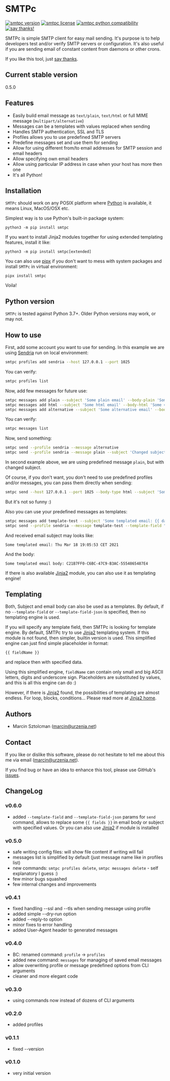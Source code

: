 SMTPc
=====

[![smtpc version](https://img.shields.io/pypi/v/smtpc.svg)](https://pypi.python.org/pypi/smtpc)
[![smtpc license](https://img.shields.io/pypi/l/smtpc.svg)](https://pypi.python.org/pypi/smtpc)
[![smtpc python compatibility](https://img.shields.io/pypi/pyversions/smtpc.svg)](https://pypi.python.org/pypi/smtpc)
[![say thanks!](https://img.shields.io/badge/Say%20Thanks-!-1EAEDB.svg)](https://saythanks.io/to/marcin%40urzenia.net)

SMTPc is simple SMTP client for easy mail sending. It's purpose is to help
developers test and/or verify SMTP servers or configuration. It's also useful if you
are sending email of constant content from daemons or other crons.

If you like this tool, just [say thanks](https://saythanks.io/to/marcin%40urzenia.net).

Current stable version
----------------------

0.5.0

Features
--------

* Easily build email message as `text/plain`, `text/html` or full MIME
  message (`multipart/alternative`)
* Messages can be a templates with values replaced when sending
* Handles SMTP authentication, SSL and TLS
* Profiles allows you to use predefined SMTP servers
* Predefine messages set and use them for sending
* Allow for using different from/to email addresses for SMTP session and
  email headers
* Allow specifying own email headers
* Allow using particular IP address in case when your host has more then one
* It's all Python!

Installation
------------

`SMTPc` should work on any POSIX platform where [Python](http://python.org)
is available, it means Linux, MacOS/OSX etc.

Simplest way is to use Python's built-in package system:

    python3 -m pip install smtpc

If you want to install Jinja2 modules together for using extended templating features,
install it like:

    python3 -m pip install smtpc[extended]

You can also use [pipx](https://pipxproject.github.io/pipx/) if you don't want to
mess with system packages and install `SMTPc` in virtual environment:

    pipx install smtpc

Voila!

Python version
--------------

`SMTPc` is tested against Python 3.7+. Older Python versions may work, or may not.

How to use
----------

First, add some account you want to use for sending. In this example we are using
[Sendria](https://github.com/msztolcman/sendria) run on local environment:

```bash
smtpc profiles add sendria --host 127.0.0.1 --port 1025
```

You can verify:
```bash
smtpc profiles list
```

Now, add few messages for future use:

```bash
smtpc messages add plain --subject 'Some plain email' --body-plain 'Some plain message body' --from plain@smtpc.net --to receiver@smtpc.net
smtpc messages add html --subject 'Some html email' --body-html 'Some <b>HTML</b> message body' --from html@smtpc.net --to receiver@smtpc.net
smtpc messages add alternative --subject 'Some alternative email' --body-plain 'Some plain message body' --body-html 'Some <b>HTML</b> message body' --from alternative@smtpc.net --to receiver@smtpc.net
```

You can verify:
```bash
smtpc messages list
```

Now, send something:

```bash
smtpc send --profile sendria --message alternative
smtpc send --profile sendria --message plain --subject 'Changed subject for plain'
```
In second example above, we are using predefined message `plain`, but with changed subject.

Of course, if you don't want, you don't need to use predefined profiles and/or messages, you can pass them directly when sending:

```bash
smtpc send --host 127.0.0.1 --port 1025 --body-type html --subject 'Some html email' --body-html 'Some <b>HTML</b> message body' --from not-funny@smtpc.net --to receiver@smtpc.net
```

But it's not so funny :)

Also you can use your predefined messages as templates:

```bash
smtpc messages add template-test --subject 'Some templated email: {{ date }}' --body-plain 'Some templated email body: {{ uuid }}' --from templated@smtpc.net --to receiver@smtpc.net
smtpc send --profile sendria --message template-test --template-field "date=$(date)" --template-field "uuid=$(uuidgen)"
```

And received email subject may looks like:

```
Some templated email: Thu Mar 18 19:05:53 CET 2021
```

And the body:

```
Some templated email body: C21B7FF0-C6BC-47C9-B3AC-5554865487E4
```

If there is also available [Jinja2](https://jinja.palletsprojects.com) module,
you can also use it as templating engine!

Templating
----------

Both, Subject and email body can also be used as a templates. By default, if
no `--template-field` or `--template-field-json` is specified, then no
templating engine is used.

If you will specify any template field, then SMTPc is looking for template engine.
By default, SMTPc try to use [Jinja2](https://jinja.palletsprojects.com)
templating system. If this module is not found, then simpler, builtin version is
used. This simplified engine can just find simple placeholder in format:

    {{ fieldName }}

and replace then with specified data.

Using this simplified engine, `fieldName` can contain only small and big ASCII letters,
digits and underscore sign. Placeholders are substituted by values, and this is all
this engine can do :)

However, if there is [Jinja2](https://jinja.palletsprojects.com) found, the possibilities
of templating are almost endless. For loop, blocks, conditions... Please read more at
[Jinja2 home](https://jinja.palletsprojects.com).

Authors
-------

* Marcin Sztolcman ([marcin@urzenia.net](mailto:marcin@urzenia.net))

Contact
-------

If you like or dislike this software, please do not hesitate to tell me about
this me via email ([marcin@urzenia.net](mailto:marcin@urzenia.net)).

If you find bug or have an idea to enhance this tool, please use GitHub's
[issues](https://github.com/msztolcman/smtpc/issues).

ChangeLog
---------

### v0.6.0

* added `--template-field` and `--template-field-json` params for `send` command,
  allows to replace some `{{ fields }}` in email body or subject with specified
  values. Or you can also use [Jinja2](https://jinja.palletsprojects.com) if
  module is installed

### v0.5.0

* safe writing config files: will show file content if writing will fail
* messages list is simplified by default (just message name like in profiles list)
* new commands: `smtpc profiles delete`, `smtpc messages delete` - self explanatory I guess :)
* few minor bugs squashed
* few internal changes and improvements

### v0.4.1

* fixed handling --ssl and --tls when sending message using profile
* added simple --dry-run option
* added --reply-to option
* minor fixes to error handling
* added User-Agent header to generated messages

### v0.4.0

* BC: renamed command: `profile` -> `profiles`
* added new command: `messages` for managing of saved email messages
* allow overwriting profile or message predefined options from CLI arguments
* cleaner and more elegant code

### v0.3.0

* using commands now instead of dozens of CLI arguments

### v0.2.0

* added profiles

### v0.1.1

* fixed --version

### v0.1.0

* very initial version
